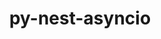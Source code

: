 ---
title: "py-nest-asyncio"
layout: cache
categories: [package, develop-2025-04-20]
meta: {"compilers": ["none"], "num_specs": 5, "num_specs_by_stack": {"data-vis-sdk": 1, "e4s": 2, "e4s-neoverse-v2": 2, "root": 5}, "oss": ["ubuntu20.04", "ubuntu22.04"], "platforms": ["linux"], "stacks": ["data-vis-sdk", "e4s", "e4s-neoverse-v2", "root"], "targets": ["neoverse_v2", "x86_64_v3"], "versions": ["1.6.0"]}
spec_details: [{"compiler": "none", "hash": "545vymip6c7w7fgdnaqzp3tpov5t65qj", "os": "ubuntu20.04", "platform": "linux", "size": "-", "stacks": ["data-vis-sdk", "root"], "target": "x86_64_v3", "variants": ["build_system=python_pip"], "versions": ["1.6.0"]}, {"compiler": "none", "hash": "mhuvp4qiiozb5yipjccrf5zgnda2gapq", "os": "ubuntu22.04", "platform": "linux", "size": "-", "stacks": ["e4s", "root"], "target": "x86_64_v3", "variants": ["build_system=python_pip"], "versions": ["1.6.0"]}, {"compiler": "none", "hash": "mpk4kdbtpphknylflds3uvykoyobqook", "os": "ubuntu22.04", "platform": "linux", "size": "-", "stacks": ["e4s-neoverse-v2", "root"], "target": "neoverse_v2", "variants": ["build_system=python_pip"], "versions": ["1.6.0"]}, {"compiler": "none", "hash": "thcgszf7ywspv2bafmhyuhd6joyv7b6u", "os": "ubuntu22.04", "platform": "linux", "size": "-", "stacks": ["e4s", "root"], "target": "x86_64_v3", "variants": ["build_system=python_pip"], "versions": ["1.6.0"]}, {"compiler": "none", "hash": "xv32m7wvvew3ny2zz5gajwthxdqgceik", "os": "ubuntu22.04", "platform": "linux", "size": "-", "stacks": ["e4s-neoverse-v2", "root"], "target": "neoverse_v2", "variants": ["build_system=python_pip"], "versions": ["1.6.0"]}]
---